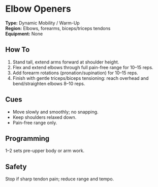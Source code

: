# Elbow Openers

**Type:** Dynamic Mobility / Warm-Up  
**Region:** Elbows, forearms, biceps/triceps tendons  
**Equipment:** None

## How To
1. Stand tall, extend arms forward at shoulder height.  
2. Flex and extend elbows through full pain-free range for 10–15 reps.  
3. Add forearm rotations (pronation/supination) for 10–15 reps.  
4. Finish with gentle triceps/biceps tensioning: reach overhead and bend/straighten elbows 8–10 reps.

## Cues
- Move slowly and smoothly; no snapping.  
- Keep shoulders relaxed down.  
- Pain-free range only.

## Programming
1–2 sets pre-upper body or arm work.

## Safety
Stop if sharp tendon pain; reduce range and tempo.
